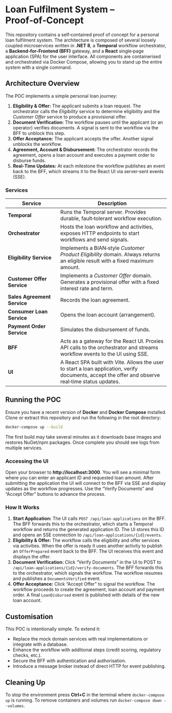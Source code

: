 # Loan Fulfilment System – Proof‑of‑Concept

This repository contains a self‑contained proof of concept for a
personal loan fulfilment system.  The architecture is composed of
several loosely coupled microservices written in **.NET 8**, a
**Temporal** workflow orchestrator, a **Backend‑for‑Frontend (BFF)**
gateway, and a **React** single‑page application (SPA) for the user
interface.  All components are containerised and orchestrated via
Docker Compose, allowing you to stand up the entire system with a
single command.

## Architecture Overview

The POC implements a simple personal loan journey:

1. **Eligibility & Offer:** The applicant submits a loan request.  The
   orchestrator calls the *Eligibility* service to determine
   eligibility and the *Customer Offer* service to produce a
   provisional offer.
2. **Document Verification:** The workflow pauses until the applicant
   (or an operator) verifies documents.  A signal is sent to the
   workflow via the BFF to unblock this step.
3. **Offer Acceptance:** The applicant accepts the offer.  Another
   signal unblocks the workflow.
4. **Agreement, Account & Disbursement:** The orchestrator records
   the agreement, opens a loan account and executes a payment order to
   disburse funds.
5. **Real‑Time Updates:** At each milestone the workflow publishes an
   event back to the BFF, which streams it to the React UI via
   server‑sent events (SSE).

### Services

| Service                    | Description |
|---------------------------|-------------|
| **Temporal**              | Runs the Temporal server.  Provides durable, fault‑tolerant workflow execution. |
| **Orchestrator**          | Hosts the loan workflow and activities, exposes HTTP endpoints to start workflows and send signals. |
| **Eligibility Service**   | Implements a BIAN‑style *Customer Product Eligibility* domain.  Always returns an eligible result with a fixed maximum amount. |
| **Customer Offer Service**| Implements a *Customer Offer* domain.  Generates a provisional offer with a fixed interest rate and term. |
| **Sales Agreement Service**| Records the loan agreement. |
| **Consumer Loan Service** | Opens the loan account (arrangement). |
| **Payment Order Service** | Simulates the disbursement of funds. |
| **BFF**                   | Acts as a gateway for the React UI.  Proxies API calls to the orchestrator and streams workflow events to the UI using SSE. |
| **UI**                    | A React SPA built with Vite.  Allows the user to start a loan application, verify documents, accept the offer and observe real‑time status updates. |

## Running the POC

Ensure you have a recent version of **Docker** and **Docker Compose**
installed.  Clone or extract this repository and run the following in
the root directory:

```bash
docker-compose up --build
```

The first build may take several minutes as it downloads base images
and restores NuGet/npm packages.  Once complete you should see logs
from multiple services.

### Accessing the UI

Open your browser to **http://localhost:3000**.  You will see a
minimal form where you can enter an applicant ID and requested loan
amount.  After submitting the application the UI will connect to the
BFF via SSE and display updates as the workflow progresses.  Use the
“Verify Documents” and “Accept Offer” buttons to advance the process.

### How It Works

1. **Start Application:** The UI calls `POST /api/loan-applications` on
   the BFF.  The BFF forwards this to the orchestrator, which starts
   a Temporal workflow and returns the generated application ID.  The
   UI stores this ID and opens an SSE connection to
   `/api/loan-applications/{id}/events`.
2. **Eligibility & Offer:** The workflow calls the eligibility and
   offer services via activities.  When the offer is ready it uses
   another activity to publish an `OfferPrepared` event back to the
   BFF.  The UI receives this event and displays the offer.
3. **Document Verification:** Click “Verify Documents” in the UI to
   POST to `/api/loan-applications/{id}/verify-documents`.  The BFF
   forwards this to the orchestrator, which signals the workflow.  The
   workflow resumes and publishes a `DocumentsVerified` event.
4. **Offer Acceptance:** Click “Accept Offer” to signal the workflow.
   The workflow proceeds to create the agreement, loan account and
   payment order.  A final `LoanDisbursed` event is published with
   details of the new loan account.

## Customisation

This POC is intentionally simple.  To extend it:

* Replace the mock domain services with real implementations or
  integrate with a database.
* Enhance the workflow with additional steps (credit scoring,
  regulatory checks, etc.).
* Secure the BFF with authentication and authorisation.
* Introduce a message broker instead of direct HTTP for event
  publishing.

## Cleaning Up

To stop the environment press **Ctrl+C** in the terminal where
`docker-compose up` is running.  To remove containers and volumes run
`docker-compose down --volumes`.